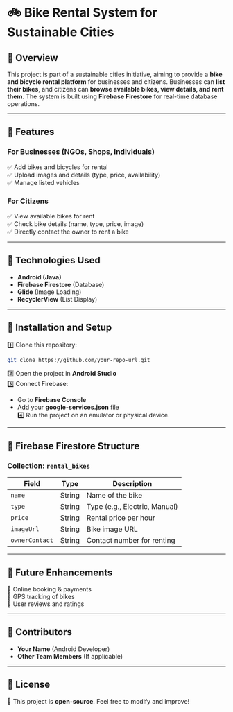 
# **🚲 Bike Rental System for Sustainable Cities**

## **📌 Overview**
This project is part of a sustainable cities initiative, aiming to provide a **bike and bicycle rental platform** for businesses and citizens. Businesses can **list their bikes**, and citizens can **browse available bikes, view details, and rent them**. The system is built using **Firebase Firestore** for real-time database operations.

---

## **📌 Features**
### **For Businesses (NGOs, Shops, Individuals)**
✅ Add bikes and bicycles for rental  
✅ Upload images and details (type, price, availability)  
✅ Manage listed vehicles  

### **For Citizens**
✅ View available bikes for rent  
✅ Check bike details (name, type, price, image)  
✅ Directly contact the owner to rent a bike  

---

## **📌 Technologies Used**
- **Android (Java)**
- **Firebase Firestore** (Database)
- **Glide** (Image Loading)
- **RecyclerView** (List Display)

---

## **📌 Installation and Setup**
1️⃣ Clone this repository:
```bash
git clone https://github.com/your-repo-url.git
```
2️⃣ Open the project in **Android Studio**  
3️⃣ Connect Firebase:
   - Go to **Firebase Console**
   - Add your **google-services.json** file  
4️⃣ Run the project on an emulator or physical device.

---

## **📌 Firebase Firestore Structure**
### **Collection: `rental_bikes`**
| Field | Type | Description |
|-------|------|-------------|
| `name` | String | Name of the bike |
| `type` | String | Type (e.g., Electric, Manual) |
| `price` | String | Rental price per hour |
| `imageUrl` | String | Bike image URL |
| `ownerContact` | String | Contact number for renting |

---

## **📌 Future Enhancements**
🚀 Online booking & payments  
🚀 GPS tracking of bikes  
🚀 User reviews and ratings  

---

## **📌 Contributors**
- **Your Name** (Android Developer)
- **Other Team Members** (If applicable)

---

## **📌 License**
📜 This project is **open-source**. Feel free to modify and improve!  
